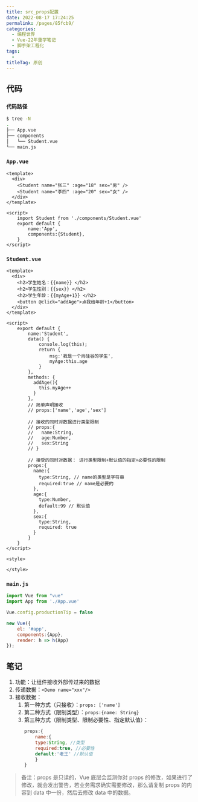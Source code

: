 ```yaml
---
title: src_props配置
date: 2022-08-17 17:24:25
permalink: /pages/85fcb9/
categories:
  - 编程世界
  - Vue-22年重学笔记
  - 脚手架工程化
tags:
  -
titleTag: 原创
---
```


## 代码

### ` 代码路径 `

```sh
$ tree -N
.
├── App.vue
├── components
│   └── Student.vue
└── main.js
```

### `App.vue`

```vue
<template>
  <div>
    <Student name="张三" :age="18" sex="男" />
    <Student name="李四" :age="20" sex="女" />
  </div>
</template>

<script>
    import Student from './components/Student.vue'
    export default {
        name:'App',
        components:{Student},
    }
</script>
```

### `Student.vue`

```vue
<template>
  <div>
    <h2>学生姓名：{{name}} </h2>
    <h2>学生性别：{{sex}} </h2>
    <h2>学生年龄：{{myAge+1}} </h2>
    <button @click="addAge">点我给年龄+1</button>
  </div>
</template>

<script>
    export default {
        name:'Student',
        data() {
            console.log(this);
            return {
                msg:'我是一个尚硅谷的学生',
                myAge:this.age
            }
        },
        methods: {
          addAge(){
            this.myAge++
          }
        },
        // 简单声明接收
        // props:['name','age','sex']

        // 接收的同时对数据进行类型限制
        // props:{
        //   name:String,
        //   age:Number,
        //   sex:String
        // }

        // 接受的同时对数据： 进行类型限制+默认值的指定+必要性的限制
        props:{
          name:{
            type:String, // name的类型是字符串
            required:true // name是必要的
          },
          age:{
            type:Number,
            default:99 // 默认值
          },
          sex:{
            type:String,
            required: true
          }
        }
    }
</script>

<style>

</style>
```

### `main.js`

```js
import Vue from "vue"
import App from './App.vue'

Vue.config.productionTip = false

new Vue({
    el: '#app',
    components:{App},
    render: h => h(App)
});
```

## 笔记

1.  功能：让组件接收外部传过来的数据
2.  传递数据：```<Demo name="xxx"/>```
3.  接收数据：
    1.  第一种方式（只接收）：```props: ['name']```
    2.  第二种方式（限制类型）：```props:{name: String}```
    3.  第三种方式（限制类型、限制必要性、指定默认值）：
        ```js
        props:{
            name:{
            type:String, //类型
            required:true, //必要性
            default:'老王' //默认值
            }
        }
        ```
 > 备注：props 是只读的，Vue 底层会监测你对 props 的修改，如果进行了修改，就会发出警告，若业务需求确实需要修改，那么请复制 props 的内容到 data 中一份，然后去修改 data 中的数据。
